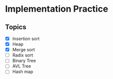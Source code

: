 # Implementation Practice

## Topics
- [x] Insertion sort
- [x] Heap
- [x] Merge sort
- [ ] Radix sort
- [ ] Binary Tree
- [ ] AVL Tree
- [ ] Hash map
